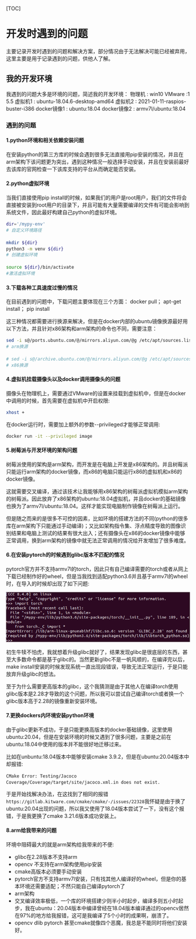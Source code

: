 [TOC]



# 开发时遇到的问题

主要记录开发时遇到的问题和解决方案，部分情况由于无法解决可能已经被弃用，这里主要是用于记录遇到的问题，供他人了解。

## 我的开发环境

我遇到的问题大多是环境的问题，简述我的开发环境：
物理机 : win10
VMware :1 5.5
虚拟机1 : ubuntu-18.04.6-desktop-amd64
虚拟机2 : 2021-01-11-raspios-buster-i386
docker镜像1 : ubuntu:18.04
docker镜像2 : armv7l/ubuntu:18.04

### 遇到的问题

#### 1.python环境和相关依赖安装问题

在安装python的第三方库的时候会遇到很多无法直接用pip安装的情况，并且在arm架构下该问题更为突出，遇到这种情况一般选择手动安装，并且在安装前最好去该库的官网检查一下该库支持的平台从而确定能否安装。

#### 2.python虚拟环境

当我们直接使用pip install的时候，如果我们的用户是root用户，我们的文件将会直接被安装到root用户的目录下，并且可能有大量需要编译的文件有可能会影响到系统文件，因此最好构建自己python的虚拟环境。

```bash
dir='/mypy-env'
# 自定义环境路径

mkdir ${dir}
python3 -m venv ${dir}
# 创建虚拟环境

source ${dir}/bin/activate
#激活虚拟环境
```

#### 3.下载各种工具速度过慢的情况

在目前遇到的问题中，下载问题主要体现在三个方面：
docker pull；
apt-get install；
pip install

这三种情况都需要进行换源来解决，但是在docker内部的ubuntu镜像换源最好用以下方法，并且针对x86架构和arm架构的命令也不同，需要注意：

```bash
sed -i s@/ports.ubuntu.com/@/mirrors.aliyun.com/@g /etc/apt/sources.list
# arm换源

# sed -i s@/archive.ubuntu.com/@/mirrors.aliyun.com/@g /etc/apt/sources.list
# x86换源
```

#### 4.虚拟机挂载摄像头以及docker调用摄像头的问题

摄像头在物理机上，需要通过VMware的设置来挂载到虚拟机中，但是在docker中调用的时候，首先需要在虚拟机中开启权限:

```bash
xhost +
```

在docker运行时，需要加上额外的参数--privileged才能够正常调用:

```bash
docker run -it --privileged image
```

#### 5.树莓派与开发环境的架构问题

树莓派使用的架构是arm架构，而开发是在电脑上开发是x86架构的。并且树莓派只能运行arm架构的docker镜像，而x86的电脑只能运行x86的虚拟机和x86的docker镜像。

这就需要交叉编译，通过该技术让我能够用x86架构的树莓派虚拟机模拟arm架构的树莓派。因此放弃了x86架构的ubuntu:18.04虚拟机，并且docker的基础镜像也换为了armv7l/ubuntu:18.04。这样才能实现电脑制作镜像在树莓派上运行。

但是随之而来的是很多不可控的因素，比如环境的搭建方法的不同(python的很多库在arm架构下只能通过手动编译)；又比如架构指令集、浮点精度导致的图像识别结果和电脑上测试的结果有很大出入；还有摄像头在x86的docker镜像中能够正常调用，换到arm架构的镜像中就无法正常调用的情况给开发增加了很多难度。

#### 6.在安装pytorch的时候遇到glibc版本不匹配的情况

pytorch官方并不支持armv7l的torch，因此只有自己编译需要的torch或者从网上下载已经制作好的wheel，但是当我找到适配python3.6并且基于armv7l的wheel时，在导入的时候却出现了如下问题:

![image-20220328113903604](开发时遇到的问题.assets/image-20220328113903604.png)

初生牛犊不怕虎，我就想着升级glibc就好了，结果发现glibc是很底层的东西，甚至大多数命令都是基于glibc的。当然更新glibc不是一帆风顺的，在编译完以后，make install安装的时候发现系统一直出现段错误，导致无法正常运行，于是只能放弃升级glibc的想法。

至于为什么需要更高版本的glibc，这个我猜测是由于其他人在编译torch使用glibc版本是2.28才导致的这个问题，所以我可以尝试自己编译torch或者换一个glibc版本高于2.28的镜像重新安装环境。

#### 7.更换dockers内环境安装python环境

由于glibc更新不成功，于是只能更换高版本的docker基础镜像，这里使用ubuntu:20.04，但是在安装环境的时候又遇到了很多问题，主要是之前在ubuntu:18.04中使用的版本并不能很好地迁移过来。

比如在unbuntu:18.04版本中能够安装cmake 3.9.2，但是在ubuntu:20.04版本中却报错:

`CMake Error: Testing/Jacoco Coverage/Coverage/target/site/jacoco.xml.in does not exist.`

于是开始找解决办法，在这找到了相同的报错`https://gitlab.kitware.com/cmake/cmake/-/issues/22328`我怀疑是由于换了ubuntu:20.04出现的问题，所以我又使用了18.04版本尝试了一下，没有这个报错，于是我更换了cmake 3.21.6版本成功安装上。

#### 8.arm给我带来的问题

环境中阻碍最大的就是arm架构给我带来的不便:

- glibc在2.28版本不支持arm
- opencv 不支持在arm架构使用pip安装
- cmake高版本必须要手动安装
- pytorch官方不支持armv7l安装，只有找其他人编译好的wheel，但是你的基本环境还需要适配；不然只能自己编译pytorch了
- arm架构
- 交叉编译效率极低，一个库的环境搭建少则半小时起步，编译多则五小时起步，我在ubuntu：20.04版本中编译曾经在18.04版本编译通过的opencv居然在97%的地方给我报错，这可是我编译了5个小时的成果啊，崩溃了。
- opencv dlib pytorch 甚至cmake就像四个恶魔，我总是不能同时将他们安装好。
